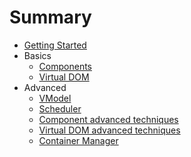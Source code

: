 # Summary

* [Getting Started](01_getting_started.md)
* Basics
  * [Components](basics/01_components.md)
  * [Virtual DOM](basics/02_virtual_dom.md)
* Advanced
  * [VModel](advanced/01_vmodel.md)
  * [Scheduler](advanced/02_scheduler.md)
  * [Component advanced techniques](advanced/03_components.md)
  * [Virtual DOM advanced techniques](advanced/04_virtual_dom.md)
  * [Container Manager](advanced/05_container_manager.md)
